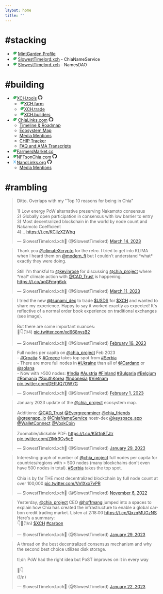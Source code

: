 ```yaml
---
layout: home
title: ""
---
```


# #stacking
- ![Chia](/assets/img/chia.png) [MintGarden Profile](https://mintgarden.io/profile/7934e962f265b06fa6af8f77d999a166fa1cc095dcc77c6a1e065e008804e22e)
- ![Chia](/assets/img/chia.png) [SlowestTimelord.xch](https://slowesttimelord.xch.cool/) - ChiaNameService
- ![Chia](/assets/img/chia.png) [SlowestTimelord.xch](https://slowesttimelord.xch.cx/) - NamesDAO


# #building
- ![Chia](/assets/img/chia.png)[XCH.tools](https://xch.tools) [![GitHub](assets/img/github.png)](https://github.com/SlowestTimelord/xchtools)
  - ![Chia](/assets/img/chia.png)[XCH.farm](https://xch.farm)
  - ![Chia](/assets/img/chia.png)[XCH.trade](https://xch.trade)
  - ![Chia](/assets/img/chia.png)[XCH.builders](https://xch.builders)
- ![Chia](/assets/img/chia.png) [ChiaLinks.com](https://chialinks.com) [![GitHub](assets/img/github.png)](https://github.com/Chia-Network/chialinks)
  - [Timeline & Roadmap](https://chialinks.com/roadmap)
  - [Ecosystem Map](https://chialinks.com/ecosystem/)
  - [Media Mentions](https://chialinks.com/news/)
  - [CHIP Tracker](https://chialinks.com/chips/)
  - [FAQ and AMA Transcripts](https://chialinks.com/faq/)
- ![Chia](/assets/img/chia.png)[FarmersMarket.cc](https://farmersmarket.cc)
- ![Chia](/assets/img/chia.png)[NFTsonChia.com](https://nftsonchia.com) [![GitHub](assets/img/github.png)](https://github.com/SlowestTimelord/nftsonchia)
- ![Nano](/assets/img/nano.png)[NanoLinks.org](https://nanolinks.org) [![GitHub](assets/img/github.png)](https://github.com/SlowestTimelord/nanolinks)
  - [Media Mentions](https://nanolinks.org/news/)

# #rambling

<blockquote class="twitter-tweet"><p lang="en" dir="ltr">Ditto. Overlaps with my &quot;Top 10 reasons for being in Chia&quot;<br><br>1) Low energy PoW alternative preserving Nakamoto consensus<br>2) Globally open participation in consensus with low barrier to entry<br>3) Most decentralized blockchain in the world by node count and Nakamoto Coefficient<br>4)… <a href="https://t.co/KCllzX2Wbq">https://t.co/KCllzX2Wbq</a></p>&mdash; SlowestTimelord.xch🌱 (@SlowestTimelord) <a href="https://twitter.com/SlowestTimelord/status/1635749125055447040?ref_src=twsrc%5Etfw">March 14, 2023</a></blockquote> <script async src="https://platform.twitter.com/widgets.js" charset="utf-8"></script>

<blockquote class="twitter-tweet"><p lang="en" dir="ltr">Thank you <a href="https://twitter.com/climateXcrypto?ref_src=twsrc%5Etfw">@climateXcrypto</a> for the retro. I tried to get into KLIMA when I heard them on <a href="https://twitter.com/modern_fi?ref_src=twsrc%5Etfw">@modern_fi</a> but I couldn&#39;t understand *what* exactly they were doing.<br><br>Still I&#39;m thankful to <a href="https://twitter.com/kevinrose?ref_src=twsrc%5Etfw">@kevinrose</a> for discussing <a href="https://twitter.com/chia_project?ref_src=twsrc%5Etfw">@chia_project</a> where *real* climate action with <a href="https://twitter.com/CAD_Trust?ref_src=twsrc%5Etfw">@CAD_Trust</a> is happening. <a href="https://t.co/aqGFmrg6ck">https://t.co/aqGFmrg6ck</a></p>&mdash; SlowestTimelord.xch🌱 (@SlowestTimelord) <a href="https://twitter.com/SlowestTimelord/status/1634582491737595908?ref_src=twsrc%5Etfw">March 11, 2023</a></blockquote> <script async src="https://platform.twitter.com/widgets.js" charset="utf-8"></script>

<blockquote class="twitter-tweet"><p lang="en" dir="ltr">I tried the new <a href="https://twitter.com/tsunami_dex?ref_src=twsrc%5Etfw">@tsunami_dex</a> to trade <a href="https://twitter.com/search?q=%24USDS&amp;src=ctag&amp;ref_src=twsrc%5Etfw">$USDS</a> for <a href="https://twitter.com/search?q=%24XCH&amp;src=ctag&amp;ref_src=twsrc%5Etfw">$XCH</a> and wanted to share my experience. Happy to say it worked exactly as expected! It&#39;s reflective of a normal order book experience on traditional exchanges (see image). <br><br>But there are some important nuances:<br>🧵👇(1/4) <a href="https://t.co/xd668nysB2">pic.twitter.com/xd668nysB2</a></p>&mdash; SlowestTimelord.xch🌱 (@SlowestTimelord) <a href="https://twitter.com/SlowestTimelord/status/1626263594806521856?ref_src=twsrc%5Etfw">February 16, 2023</a></blockquote> <script async src="https://platform.twitter.com/widgets.js" charset="utf-8"></script>

<blockquote class="twitter-tweet"><p lang="en" dir="ltr">Full nodes per capita on <a href="https://twitter.com/chia_project?ref_src=twsrc%5Etfw">@chia_project</a> Feb 2023 <br>- <a href="https://twitter.com/hashtag/Croatia?src=hash&amp;ref_src=twsrc%5Etfw">#Croatia</a> &amp; <a href="https://twitter.com/hashtag/Greece?src=hash&amp;ref_src=twsrc%5Etfw">#Greece</a> takes top spot from <a href="https://twitter.com/hashtag/Serbia?src=hash&amp;ref_src=twsrc%5Etfw">#Serbia</a><br>- There are more full nodes in <a href="https://twitter.com/hashtag/Ukraine?src=hash&amp;ref_src=twsrc%5Etfw">#Ukraine</a> than all of <a href="https://twitter.com/Cardano?ref_src=twsrc%5Etfw">@Cardano</a> or <a href="https://twitter.com/solana?ref_src=twsrc%5Etfw">@solana</a> <br>- Now with &gt;500 nodes: <a href="https://twitter.com/hashtag/India?src=hash&amp;ref_src=twsrc%5Etfw">#India</a> <a href="https://twitter.com/hashtag/Austria?src=hash&amp;ref_src=twsrc%5Etfw">#Austria</a> <a href="https://twitter.com/hashtag/Finland?src=hash&amp;ref_src=twsrc%5Etfw">#Finland</a> <a href="https://twitter.com/hashtag/Bulgaria?src=hash&amp;ref_src=twsrc%5Etfw">#Bulgaria</a> <a href="https://twitter.com/hashtag/Belgium?src=hash&amp;ref_src=twsrc%5Etfw">#Belgium</a> <a href="https://twitter.com/hashtag/Romania?src=hash&amp;ref_src=twsrc%5Etfw">#Romania</a> <a href="https://twitter.com/hashtag/SouthKorea?src=hash&amp;ref_src=twsrc%5Etfw">#SouthKorea</a> <a href="https://twitter.com/hashtag/Indonesia?src=hash&amp;ref_src=twsrc%5Etfw">#Indonesia</a> <a href="https://twitter.com/hashtag/Vietnam?src=hash&amp;ref_src=twsrc%5Etfw">#Vietnam</a> <a href="https://t.co/DERJQ7OW7G">pic.twitter.com/DERJQ7OW7G</a></p>&mdash; SlowestTimelord.xch🌱 (@SlowestTimelord) <a href="https://twitter.com/SlowestTimelord/status/1620598831758082049?ref_src=twsrc%5Etfw">February 1, 2023</a></blockquote> <script async src="https://platform.twitter.com/widgets.js" charset="utf-8"></script>

<blockquote class="twitter-tweet"><p lang="en" dir="ltr">January 2023 update of the <a href="https://twitter.com/chia_project?ref_src=twsrc%5Etfw">@chia_project</a> ecosystem map.<br><br>Additions: <a href="https://twitter.com/CAD_Trust?ref_src=twsrc%5Etfw">@CAD_Trust</a> <a href="https://twitter.com/Evergreenminer?ref_src=twsrc%5Etfw">@Evergreenminer</a> <a href="https://twitter.com/chia_friends?ref_src=twsrc%5Etfw">@chia_friends</a> <a href="https://twitter.com/greenapp_io?ref_src=twsrc%5Etfw">@greenapp_io</a> <a href="https://twitter.com/ChiaNameService?ref_src=twsrc%5Etfw">@ChiaNameService</a> nostr-dex <a href="https://twitter.com/keyspace_app?ref_src=twsrc%5Etfw">@keyspace_app</a> <a href="https://twitter.com/WalletConnect?ref_src=twsrc%5Etfw">@WalletConnect</a> <a href="https://twitter.com/VoskCoin?ref_src=twsrc%5Etfw">@VoskCoin</a> <br><br>Zoomable/clickable PDF: <a href="https://t.co/K5t1p8TJtr">https://t.co/K5t1p8TJtr</a> <a href="https://t.co/ZlMr3Cv5eE">pic.twitter.com/ZlMr3Cv5eE</a></p>&mdash; SlowestTimelord.xch🌱 (@SlowestTimelord) <a href="https://twitter.com/SlowestTimelord/status/1619599632316919808?ref_src=twsrc%5Etfw">January 29, 2023</a></blockquote> <script async src="https://platform.twitter.com/widgets.js" charset="utf-8"></script>

<blockquote class="twitter-tweet"><p lang="en" dir="ltr">Interesting graph of number of <a href="https://twitter.com/chia_project?ref_src=twsrc%5Etfw">@chia_project</a> full nodes per capita for countries/regions with &gt; 500 nodes (many blockchains don&#39;t even have 500 nodes in total). <a href="https://twitter.com/hashtag/Serbia?src=hash&amp;ref_src=twsrc%5Etfw">#Serbia</a> takes the top spot.<br><br>Chia is by far THE most decentralized blockchain by full node count at over 100,000 <a href="https://t.co/Vn1Xxx7vPR">pic.twitter.com/Vn1Xxx7vPR</a></p>&mdash; SlowestTimelord.xch🌱 (@SlowestTimelord) <a href="https://twitter.com/SlowestTimelord/status/1589096384355266560?ref_src=twsrc%5Etfw">November 6, 2022</a></blockquote> <script async src="https://platform.twitter.com/widgets.js" charset="utf-8"></script>

<blockquote class="twitter-tweet"><p lang="en" dir="ltr">Yesterday, <a href="https://twitter.com/chia_project?ref_src=twsrc%5Etfw">@chia_project</a> CEO <a href="https://twitter.com/hoffmang?ref_src=twsrc%5Etfw">@hoffmang</a> jumped into a spaces to explain how Chia has created the infrastructure to enable a global carbon credit trading market. Listen at 2:18:00 <a href="https://t.co/QxzqMUGzNS">https://t.co/QxzqMUGzNS</a> Here&#39;s a summary:<br>👇🧵(1/n) <a href="https://twitter.com/search?q=%24XCH&amp;src=ctag&amp;ref_src=twsrc%5Etfw">$XCH</a> <a href="https://twitter.com/hashtag/carbon?src=hash&amp;ref_src=twsrc%5Etfw">#carbon</a></p>&mdash; SlowestTimelord.xch🌱 (@SlowestTimelord) <a href="https://twitter.com/SlowestTimelord/status/1619771300549120001?ref_src=twsrc%5Etfw">January 29, 2023</a></blockquote> <script async src="https://platform.twitter.com/widgets.js" charset="utf-8"></script>

<blockquote class="twitter-tweet"><p lang="en" dir="ltr">A thread on the best decentralized consensus mechanism and why the second best choice utilizes disk storage.<br><br>tl;dr: PoW had the right idea but PoST improves on it in every way<br><br>🧵👇<br>(1/n)</p>&mdash; SlowestTimelord.xch🌱 (@SlowestTimelord) <a href="https://twitter.com/SlowestTimelord/status/1617188099666370560?ref_src=twsrc%5Etfw">January 22, 2023</a></blockquote> <script async src="https://platform.twitter.com/widgets.js" charset="utf-8"></script>